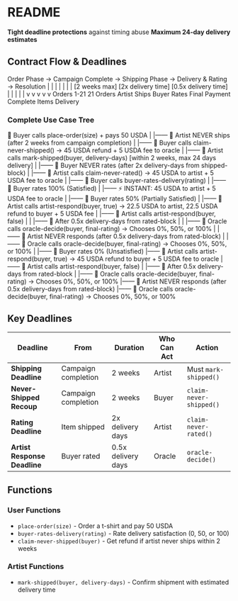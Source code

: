 # README

**Tight deadline protections** against timing abuse
**Maximum 24-day delivery estimates**

## Contract Flow & Deadlines

Order Phase → Campaign Complete → Shipping Phase → Delivery & Rating → Resolution | | | | | |
| [2 weeks max] [2x delivery time] [0.5x delivery time] | | | | | v v v v v Orders 1-21 21 Orders
Artist Ships Buyer Rates Final Payment Complete Items Delivery

### Complete Use Case Tree

🧑 Buyer calls place-order(size) + pays 50 USDA | |—— 🎨 Artist NEVER ships (after 2 weeks
from campaign completion) | |—— 🧑 Buyer calls claim-never-shipped() → 45 USDA refund + 5
USDA fee to oracle | |—— 🎨 Artist calls mark-shipped(buyer, delivery-days) [within 2 weeks,
max 24 days delivery] | |—— 🧑 Buyer NEVER rates (after 2x delivery-days from shipped-block) |
|—— 🎨 Artist calls claim-never-rated() → 45 USDA to artist + 5 USDA fee to oracle | |—— 🧑
Buyer calls buyer-rates-delivery(rating) | |—— 🧑 Buyer rates 100% (Satisfied) | |—— ⚡ INSTANT:
45 USDA to artist + 5 USDA fee to oracle | |—— 🧑 Buyer rates 50% (Partially Satisfied) | |—— 🎨
Artist calls artist-respond(buyer, true) → 22.5 USDA to artist, 22.5 USDA refund to buyer + 5
USDA fee | |—— 🎨 Artist calls artist-respond(buyer, false) | | |—— 🔮 After 0.5x delivery-days
from rated-block | | |—— 🔮 Oracle calls oracle-decide(buyer, final-rating) → Chooses 0%, 50%,
or 100% | |—— 🎨 Artist NEVER responds (after 0.5x delivery-days from rated-block) | |—— 🔮
Oracle calls oracle-decide(buyer, final-rating) → Chooses 0%, 50%, or 100% | |—— 🧑 Buyer
rates 0% (Unsatisfied) |—— 🎨 Artist calls artist-respond(buyer, true) → 45 USDA refund to
buyer + 5 USDA fee to oracle |—— 🎨 Artist calls artist-respond(buyer, false) | |—— 🔮 After 0.5x
delivery-days from rated-block | |—— 🧑 Oracle calls oracle-decide(buyer, final-rating) →
Chooses 0%, 50%, or 100% |—— 🎨 Artist NEVER responds (after 0.5x delivery-days from
rated-block) |—— 🔮 Oracle calls oracle-decide(buyer, final-rating) → Chooses 0%, 50%, or
100%

## Key Deadlines

| Deadline                     | From                | Duration           | Who Can Act | Action                  |
| ---------------------------- | ------------------- | ------------------ | ----------- | ----------------------- |
| **Shipping Deadline**        | Campaign completion | 2 weeks            | Artist      | Must `mark-shipped()`   |
| **Never-Shipped Recoup**     | Campaign completion | 2 weeks            | Buyer       | `claim-never-shipped()` |
| **Rating Deadline**          | Item shipped        | 2x delivery days   | Artist      | `claim-never-rated()`   |
| **Artist Response Deadline** | Buyer rated         | 0.5x delivery days | Oracle      | `oracle-decide()`       |

## Functions

### User Functions

- `place-order(size)` - Order a t-shirt and pay 50 USDA
- `buyer-rates-delivery(rating)` - Rate delivery satisfaction (0, 50, or 100)
- `claim-never-shipped(buyer)` - Get refund if artist never ships within 2 weeks

### Artist Functions

- `mark-shipped(buyer, delivery-days)` - Confirm shipment with estimated delivery time
